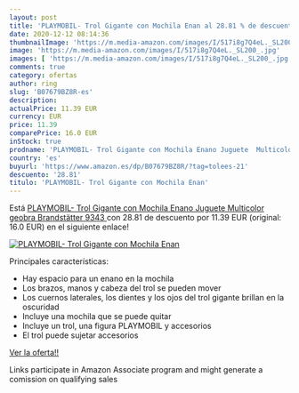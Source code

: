 ```yaml
---
layout: post
title: 'PLAYMOBIL- Trol Gigante con Mochila Enan al 28.81 % de descuento'
date: 2020-12-12 08:14:36
thumbnailImage: 'https://m.media-amazon.com/images/I/517i8g7Q4eL._SL200_.jpg'
image: 'https://m.media-amazon.com/images/I/517i8g7Q4eL._SL200_.jpg'
images: [ 'https://m.media-amazon.com/images/I/517i8g7Q4eL._SL200_.jpg' ]
comments: true
category: ofertas
author: ring
slug: 'B07679BZ8R-es'
description:
actualPrice: 11.39 EUR
currency: EUR
price: 11.39
comparePrice: 16.0 EUR
inStock: true
prodname: 'PLAYMOBIL- Trol Gigante con Mochila Enano Juguete  Multicolor  geobra Brandstätter 9343 '
country: 'es'
buyurl: 'https://www.amazon.es/dp/B07679BZ8R/?tag=tolees-21'
descuento: '28.81'
titulo: 'PLAYMOBIL- Trol Gigante con Mochila Enan'
---
```


Está [PLAYMOBIL- Trol Gigante con Mochila Enano Juguete  Multicolor  geobra Brandstätter 9343 ](https://www.amazon.es/dp/B07679BZ8R/?tag=tolees-21) con 28.81 de descuento por 11.39 EUR (original: 16.0 EUR) en el siguiente enlace!

[![PLAYMOBIL- Trol Gigante con Mochila Enan](https://m.media-amazon.com/images/I/517i8g7Q4eL._SL200_.jpg)](https://www.amazon.es/dp/B07679BZ8R/?tag=tolees-21)

Principales características:

- Hay espacio para un enano en la mochila
- Los brazos, manos y cabeza del trol se pueden mover
- Los cuernos laterales, los dientes y los ojos del trol gigante brillan en la oscuridad
- Incluye una mochila que se puede quitar
- Incluye un trol, una figura PLAYMOBIL y accesorios
- El trol puede sujetar accesorios

[Ver la oferta!!](https://www.amazon.es/dp/B07679BZ8R/?tag=tolees-21)

Links participate in Amazon Associate program and might generate a comission on qualifying sales


